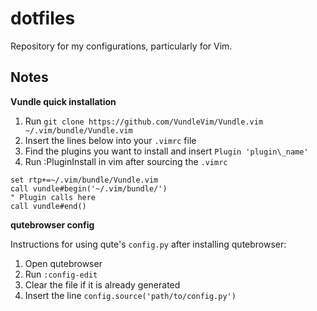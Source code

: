 # dotfiles

Repository for my configurations, particularly for Vim.

## Notes

**Vundle quick installation**

1. Run `git clone https://github.com/VundleVim/Vundle.vim ~/.vim/bundle/Vundle.vim`
2. Insert the lines below into your `.vimrc` file
3. Find the plugins you want to install and insert `Plugin 'plugin\_name'`
4. Run :PluginInstall in vim after sourcing the `.vimrc`

```vimscript
set rtp+=~/.vim/bundle/Vundle.vim
call vundle#begin('~/.vim/bundle/')
" Plugin calls here
call vundle#end()
```

**qutebrowser config**

Instructions for using qute's `config.py` after installing qutebrowser:
1. Open qutebrowser
2. Run `:config-edit`
3. Clear the file if it is already generated
4. Insert the line `config.source('path/to/config.py')`

